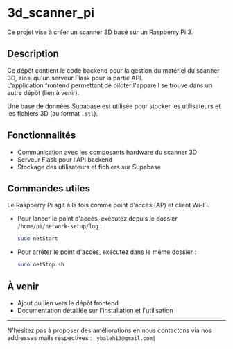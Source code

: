 # 3d_scanner_pi

Ce projet vise à créer un scanner 3D basé sur un Raspberry Pi 3.

## Description

Ce dépôt contient le code backend pour la gestion du matériel du scanner 3D, ainsi qu'un serveur Flask pour la partie API.  
L'application frontend permettant de piloter l'appareil se trouve dans un autre dépôt (lien à venir).

Une base de données Supabase est utilisée pour stocker les utilisateurs et les fichiers 3D (au format `.stl`).

## Fonctionnalités

- Communication avec les composants hardware du scanner 3D
- Serveur Flask pour l'API backend
- Stockage des utilisateurs et fichiers sur Supabase

## Commandes utiles

Le Raspberry Pi agit à la fois comme point d'accès (AP) et client Wi-Fi.

- Pour lancer le point d'accès, exécutez depuis le dossier `/home/pi/network-setup/log` :
  ```bash
  sudo netStart
  ```

- Pour arrêter le point d'accès, exécutez dans le même dossier :
  ```bash
  sudo netStop.sh
  ```

## À venir

- Ajout du lien vers le dépôt frontend
- Documentation détaillée sur l'installation et l'utilisation

---
N'hésitez pas à proposer des améliorations en nous contactons via nos addresses mails respectives :
``` ybaleh13@gmail.com|```